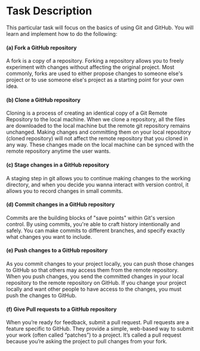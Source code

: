 # Task Description

This particular task will focus on the basics of using Git and GitHub. You will learn and implement how to do the following:

#### (a) Fork a GitHub repository

A fork is a copy of a repository. Forking a repository allows you to freely experiment with changes without affecting the original project. Most commonly, forks are used to either propose changes to someone else's project or to use someone else's project as a starting point for your own idea.

#### (b) Clone a GitHub repository

Cloning is a process of creating an identical copy of a Git Remote Repository to the local machine. When we clone a repository, all the files are downloaded to the local machine but the remote git repository remains unchanged. Making changes and committing them on your local repository (cloned repository) will not affect the remote repository that you cloned in any way. These changes made on the local machine can be synced with the remote repository anytime the user wants.

#### (c) Stage changes in a GitHub repository

A staging step in git allows you to continue making changes to the working directory, and when you decide you wanna interact with version control, it allows you to record changes in small commits.

#### (d) Commit changes in a GitHub repository

Commits are the building blocks of "save points" within Git's version control. By using commits, you're able to craft history intentionally and safely. You can make commits to different branches, and specify exactly what changes you want to include.

#### (e) Push changes to a GitHub repository

As you commit changes to your project locally, you can push those changes to GitHub so that others may access them from the remote repository. When you push changes, you send the committed changes in your local repository to the remote repository on GitHub. If you change your project locally and want other people to have access to the changes, you must push the changes to GitHub.

#### (f) Give Pull requests to a GitHub repository

When you’re ready for feedback, submit a pull request. Pull requests are a feature specific to GitHub. They provide a simple, web-based way to submit your work (often called “patches”) to a project. It’s called a pull request because you’re asking the project to pull changes from your fork.